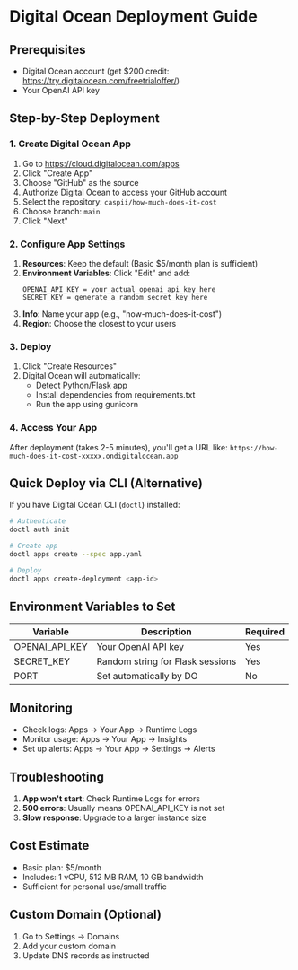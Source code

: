# Digital Ocean Deployment Guide

## Prerequisites
- Digital Ocean account (get $200 credit: https://try.digitalocean.com/freetrialoffer/)
- Your OpenAI API key

## Step-by-Step Deployment

### 1. Create Digital Ocean App

1. Go to https://cloud.digitalocean.com/apps
2. Click "Create App"
3. Choose "GitHub" as the source
4. Authorize Digital Ocean to access your GitHub account
5. Select the repository: `caspii/how-much-does-it-cost`
6. Choose branch: `main`
7. Click "Next"

### 2. Configure App Settings

1. **Resources**: Keep the default (Basic $5/month plan is sufficient)
2. **Environment Variables**: Click "Edit" and add:
   ```
   OPENAI_API_KEY = your_actual_openai_api_key_here
   SECRET_KEY = generate_a_random_secret_key_here
   ```
3. **Info**: Name your app (e.g., "how-much-does-it-cost")
4. **Region**: Choose the closest to your users

### 3. Deploy

1. Click "Create Resources"
2. Digital Ocean will automatically:
   - Detect Python/Flask app
   - Install dependencies from requirements.txt
   - Run the app using gunicorn

### 4. Access Your App

After deployment (takes 2-5 minutes), you'll get a URL like:
`https://how-much-does-it-cost-xxxxx.ondigitalocean.app`

## Quick Deploy via CLI (Alternative)

If you have Digital Ocean CLI (`doctl`) installed:

```bash
# Authenticate
doctl auth init

# Create app
doctl apps create --spec app.yaml

# Deploy
doctl apps create-deployment <app-id>
```

## Environment Variables to Set

| Variable | Description | Required |
|----------|-------------|----------|
| OPENAI_API_KEY | Your OpenAI API key | Yes |
| SECRET_KEY | Random string for Flask sessions | Yes |
| PORT | Set automatically by DO | No |

## Monitoring

- Check logs: Apps → Your App → Runtime Logs
- Monitor usage: Apps → Your App → Insights
- Set up alerts: Apps → Your App → Settings → Alerts

## Troubleshooting

1. **App won't start**: Check Runtime Logs for errors
2. **500 errors**: Usually means OPENAI_API_KEY is not set
3. **Slow response**: Upgrade to a larger instance size

## Cost Estimate

- Basic plan: $5/month
- Includes: 1 vCPU, 512 MB RAM, 10 GB bandwidth
- Sufficient for personal use/small traffic

## Custom Domain (Optional)

1. Go to Settings → Domains
2. Add your custom domain
3. Update DNS records as instructed